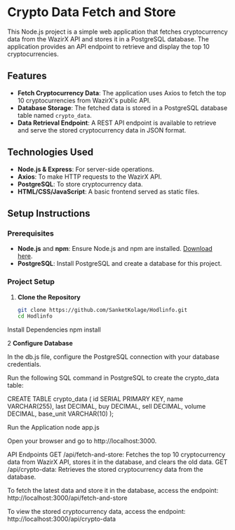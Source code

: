 # Crypto Data Fetch and Store

This Node.js project is a simple web application that fetches cryptocurrency data from the WazirX API and stores it in a PostgreSQL database. The application provides an API endpoint to retrieve and display the top 10 cryptocurrencies.

## Features

- **Fetch Cryptocurrency Data**: The application uses Axios to fetch the top 10 cryptocurrencies from WazirX's public API.
- **Database Storage**: The fetched data is stored in a PostgreSQL database table named `crypto_data`.
- **Data Retrieval Endpoint**: A REST API endpoint is available to retrieve and serve the stored cryptocurrency data in JSON format.

## Technologies Used

- **Node.js & Express**: For server-side operations.
- **Axios**: To make HTTP requests to the WazirX API.
- **PostgreSQL**: To store cryptocurrency data.
- **HTML/CSS/JavaScript**: A basic frontend served as static files.

## Setup Instructions

### Prerequisites

- **Node.js** and **npm**: Ensure Node.js and npm are installed. [Download here](https://nodejs.org/).
- **PostgreSQL**: Install PostgreSQL and create a database for this project.

### Project Setup

1. **Clone the Repository**

   ```bash
   git clone https://github.com/SanketKolage/Hodlinfo.git
   cd Hodlinfo
   
Install Dependencies
npm install


2 **Configure Database**

In the db.js file, configure the PostgreSQL connection with your database credentials.

Run the following SQL command in PostgreSQL to create the crypto_data table:

CREATE TABLE crypto_data (
  id SERIAL PRIMARY KEY,
  name VARCHAR(255),
  last DECIMAL,
  buy DECIMAL,
  sell DECIMAL,
  volume DECIMAL,
  base_unit VARCHAR(10)
);

Run the Application
node app.js


Open your browser and go to http://localhost:3000.

API Endpoints
GET /api/fetch-and-store: Fetches the top 10 cryptocurrency data from WazirX API, stores it in the database, and clears the old data.
GET /api/crypto-data: Retrieves the stored cryptocurrency data from the database.




To fetch the latest data and store it in the database, access the endpoint:
http://localhost:3000/api/fetch-and-store

To view the stored cryptocurrency data, access the endpoint:
http://localhost:3000/api/crypto-data
